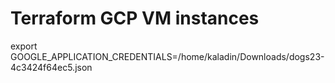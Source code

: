 # Terraform GCP VM instances

export GOOGLE_APPLICATION_CREDENTIALS=/home/kaladin/Downloads/dogs23-4c3424f64ec5.json